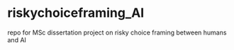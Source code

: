 # riskychoiceframing_AI
repo for MSc dissertation project on risky choice framing between humans and AI 
